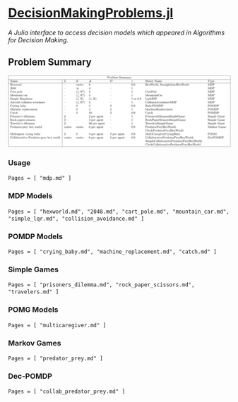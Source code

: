 # [DecisionMakingProblems.jl](https://github.com/algorithmsbooks/DecisionMakingProblems.jl)
*A Julia interface to access decision models which appeared in Algorithms for Decision Making.*

## Problem Summary

![Problem Summary](figures/problemsum.svg)

### Usage

```@contents
Pages = [ "mdp.md" ]
```


### MDP Models

```@contents
Pages = [ "hexworld.md", "2048.md", "cart_pole.md", "mountain_car.md", "simple_lqr.md", "collision_avoidance.md" ]
```

### POMDP Models

```@contents
Pages = [ "crying_baby.md", "machine_replacement.md", "catch.md" ]
```

### Simple Games

```@contents
Pages = [ "prisoners_dilemma.md", "rock_paper_scissors.md", "travelers.md" ]
```

### POMG Models

```@contents
Pages = [ "multicaregiver.md" ]
```

### Markov Games

```@contents
Pages = [ "predator_prey.md" ]
```

### Dec-POMDP

```@contents
Pages = [ "collab_predator_prey.md" ]
```
